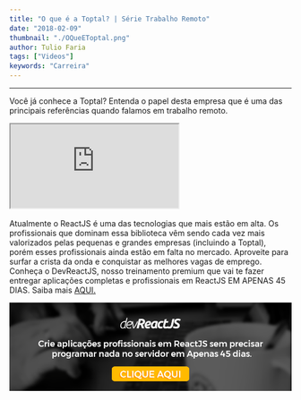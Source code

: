 ```yaml
---
title: "O que é a Toptal? | Série Trabalho Remoto"
date: "2018-02-09"
thumbnail: "./OQueEToptal.png"
author: Tulio Faria
tags: ["Videos"]
keywords: "Carreira"
---
```

---

Você já conhece a Toptal? Entenda o papel desta empresa que é uma das principais referências quando falamos em trabalho remoto. 

<div class="embed-responsive embed-responsive-16by9">
  <iframe class="embed-responsive-item" src="https://www.youtube.com/embed/xQ-K4MdagmQ" allowfullscreen></iframe>
</div>

Atualmente o ReactJS é uma das tecnologias que mais estão em alta. Os profissionais que dominam essa biblioteca vêm sendo cada vez mais valorizados pelas pequenas e grandes empresas (incluindo a Toptal), porém esses profissionais ainda estão em falta no mercado. Aproveite para surfar a crista da onda e conquistar as melhores vagas de emprego. Conheça o DevReactJS, nosso treinamento premium que vai te fazer entregar aplicações completas e profissionais em ReactJS EM APENAS 45 DIAS. Saiba mais [AQUI.](https://www.devpleno.com/devreactjs/) 

[![Curso](./DevReactCurso.png)](https://www.devpleno.com/devreactjs/)